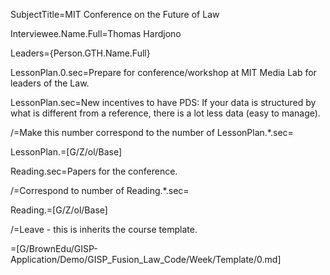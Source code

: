 SubjectTitle=MIT Conference on the Future of Law

Interviewee.Name.Full=Thomas Hardjono

Leaders={Person.GTH.Name.Full}

LessonPlan.0.sec=Prepare for conference/workshop at MIT Media Lab for leaders of the Law.

LessonPlan.sec=New incentives to have PDS: If your data is structured by what is different from a reference, there is a lot less data (easy to manage).

/=Make this number correspond to the number of LessonPlan.*.sec=

LessonPlan.=[G/Z/ol/Base]

Reading.sec=Papers for the conference.

/=Correspond to number of Reading.*.sec=

Reading.=[G/Z/ol/Base]

/=Leave - this is inherits the course template.

=[G/BrownEdu/GISP-Application/Demo/GISP_Fusion_Law_Code/Week/Template/0.md]